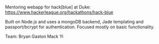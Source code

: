 Mentoring webapp for hack[blue] at Duke: https://www.hackerleague.org/hackathons/hack-blue

Built on Node.js and uses a mongoDB backend, Jade templating and passport/bcrypt for authentication. Focused mostly on basic functionality.

Team:
  Bryan Gaston
  Mack Yi
